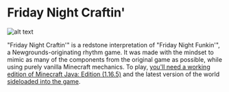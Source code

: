 # Friday Night Craftin'
![alt text](https://github.com/danehobrecht/fridaynightcraftin/blob/main/Screenshots/screenshot.png)

"Friday Night Craftin'" is a redstone interpretation of "Friday Night Funkin'", a Newgrounds-originating rhythm game. It was made with the mindset to mimic as many of the components from the original game as possible, while using purely vanilla Minecraft mechanics. To play, [you'll need a working edition of Minecraft Java: Edition (1.16.5)](https://help.minecraft.net/hc/en-us/articles/360034754852-Change-Game-Version-for-Minecraft-Java-Edition) and the latest version of the world [sideloaded into the game](https://help.minecraft.net/hc/en-us/articles/360053272471-Sideloading-Worlds-into-Minecraft-Java-Edition).
